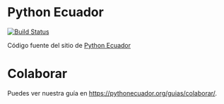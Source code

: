 # Python Ecuador

[![Build Status](https://travis-ci.org/PythonEcuador/PythonEcuador.github.io.svg?branch=src)](https://travis-ci.org/PythonEcuador/PythonEcuador.github.io)

Código fuente del sitio de [Python Ecuador](https://pythonecuador.org/)

# Colaborar

Puedes ver nuestra guía en <https://pythonecuador.org/guias/colaborar/>.
